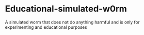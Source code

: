 # Educational-simulated-w0rm
A simulated worm that does not do anything harmful and is only for experimenting and educational purposes
